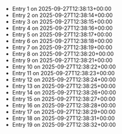 - Entry 1 on 2025-09-27T12:38:13+00:00
- Entry 2 on 2025-09-27T12:38:14+00:00
- Entry 3 on 2025-09-27T12:38:15+00:00
- Entry 4 on 2025-09-27T12:38:16+00:00
- Entry 5 on 2025-09-27T12:38:17+00:00
- Entry 6 on 2025-09-27T12:38:18+00:00
- Entry 7 on 2025-09-27T12:38:19+00:00
- Entry 8 on 2025-09-27T12:38:20+00:00
- Entry 9 on 2025-09-27T12:38:21+00:00
- Entry 10 on 2025-09-27T12:38:22+00:00
- Entry 11 on 2025-09-27T12:38:23+00:00
- Entry 12 on 2025-09-27T12:38:24+00:00
- Entry 13 on 2025-09-27T12:38:25+00:00
- Entry 14 on 2025-09-27T12:38:26+00:00
- Entry 15 on 2025-09-27T12:38:27+00:00
- Entry 16 on 2025-09-27T12:38:28+00:00
- Entry 17 on 2025-09-27T12:38:29+00:00
- Entry 18 on 2025-09-27T12:38:31+00:00
- Entry 19 on 2025-09-27T12:38:32+00:00
